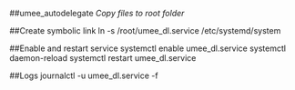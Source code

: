 ##umee_autodelegate
*Copy files to root folder*

##Create symbolic link
ln -s /root/umee_dl.service /etc/systemd/system

##Enable and restart service
systemctl enable umee_dl.service
systemctl daemon-reload
systemctl restart umee_dl.service

##Logs
journalctl -u umee_dl.service -f

